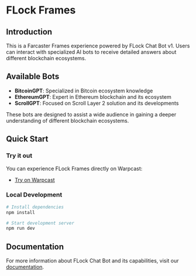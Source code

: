 # FLock Frames

## Introduction
This is a Farcaster Frames experience powered by FLock Chat Bot v1. Users can interact with specialized AI bots to receive detailed answers about different blockchain ecosystems.

## Available Bots

- **BitcoinGPT**: Specialized in Bitcoin ecosystem knowledge
- **EthereumGPT**: Expert in Ethereum blockchain and its ecosystem
- **ScrollGPT**: Focused on Scroll Layer 2 solution and its developments

These bots are designed to assist a wide audience in gaining a deeper understanding of different blockchain ecosystems.

## Quick Start

### Try it out
You can experience FLock Frames directly on Warpcast:
- [Try on Warpcast](https://warpcast.com/timtimtim/0xa18b5b06)

### Local Development
```bash
# Install dependencies
npm install

# Start development server
npm run dev
```

## Documentation
For more information about FLock Chat Bot and its capabilities, visit our [documentation](https://docs.flock.io).
